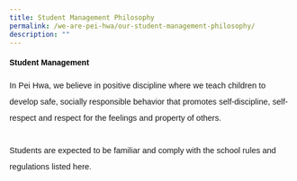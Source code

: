 ```yaml
---
title: Student Management Philosophy
permalink: /we-are-pei-hwa/our-student-management-philosophy/
description: ""
---
```

<h4 style="color:black;font-family:sans-serif;font-weight:bold;">Student Management</h4>
<p style="font-size:14.5px; line-height:2;margin-top:15px;font-family:sans-serif;">In Pei Hwa, we believe in positive discipline where we teach children to develop safe, socially responsible behavior that promotes self-discipline, self-respect and respect for the feelings and property of others.<br><br>Students are expected to be familiar and comply with the school rules and regulations listed here.</p>




